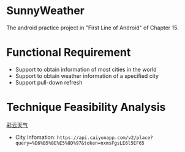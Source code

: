 # SunnyWeather

The android practice project in "First Line of Android" of Chapter 15.

# Functional Requirement

- Support to obtain information of most cities in the world
- Support to obtain weather information of a specified city
- Support pull-down refresh

# Technique Feasibility Analysis

[彩云天气](https://dashboard.caiyunapp.com)
- City Infomation: `https://api.caiyunapp.com/v2/place?query=%E6%B5%8E%E5%8D%97&token=nxmsFgsLE6l5EF65`

